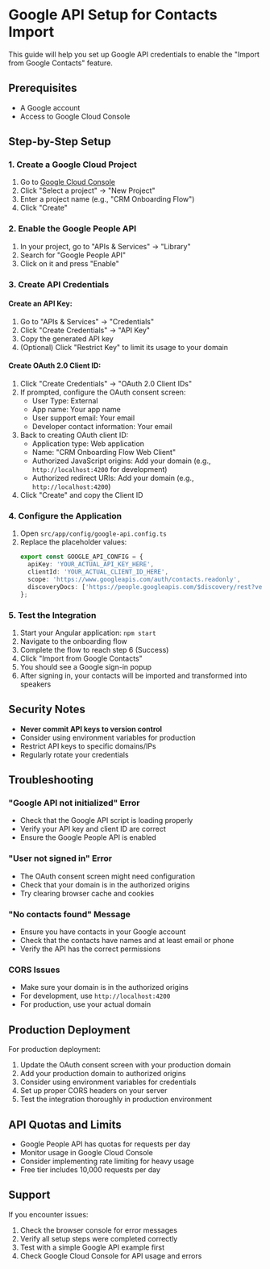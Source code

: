 # Google API Setup for Contacts Import

This guide will help you set up Google API credentials to enable the "Import from Google Contacts" feature.

## Prerequisites

- A Google account
- Access to Google Cloud Console

## Step-by-Step Setup

### 1. Create a Google Cloud Project

1. Go to [Google Cloud Console](https://console.developers.google.com/)
2. Click "Select a project" → "New Project"
3. Enter a project name (e.g., "CRM Onboarding Flow")
4. Click "Create"

### 2. Enable the Google People API

1. In your project, go to "APIs & Services" → "Library"
2. Search for "Google People API"
3. Click on it and press "Enable"

### 3. Create API Credentials

#### Create an API Key:
1. Go to "APIs & Services" → "Credentials"
2. Click "Create Credentials" → "API Key"
3. Copy the generated API key
4. (Optional) Click "Restrict Key" to limit its usage to your domain

#### Create OAuth 2.0 Client ID:
1. Click "Create Credentials" → "OAuth 2.0 Client IDs"
2. If prompted, configure the OAuth consent screen:
   - User Type: External
   - App name: Your app name
   - User support email: Your email
   - Developer contact information: Your email
3. Back to creating OAuth client ID:
   - Application type: Web application
   - Name: "CRM Onboarding Flow Web Client"
   - Authorized JavaScript origins: Add your domain (e.g., `http://localhost:4200` for development)
   - Authorized redirect URIs: Add your domain (e.g., `http://localhost:4200`)
4. Click "Create" and copy the Client ID

### 4. Configure the Application

1. Open `src/app/config/google-api.config.ts`
2. Replace the placeholder values:
   ```typescript
   export const GOOGLE_API_CONFIG = {
     apiKey: 'YOUR_ACTUAL_API_KEY_HERE',
     clientId: 'YOUR_ACTUAL_CLIENT_ID_HERE',
     scope: 'https://www.googleapis.com/auth/contacts.readonly',
     discoveryDocs: ['https://people.googleapis.com/$discovery/rest?version=v1']
   };
   ```

### 5. Test the Integration

1. Start your Angular application: `npm start`
2. Navigate to the onboarding flow
3. Complete the flow to reach step 6 (Success)
4. Click "Import from Google Contacts"
5. You should see a Google sign-in popup
6. After signing in, your contacts will be imported and transformed into speakers

## Security Notes

- **Never commit API keys to version control**
- Consider using environment variables for production
- Restrict API keys to specific domains/IPs
- Regularly rotate your credentials

## Troubleshooting

### "Google API not initialized" Error
- Check that the Google API script is loading properly
- Verify your API key and client ID are correct
- Ensure the Google People API is enabled

### "User not signed in" Error
- The OAuth consent screen might need configuration
- Check that your domain is in the authorized origins
- Try clearing browser cache and cookies

### "No contacts found" Message
- Ensure you have contacts in your Google account
- Check that the contacts have names and at least email or phone
- Verify the API has the correct permissions

### CORS Issues
- Make sure your domain is in the authorized origins
- For development, use `http://localhost:4200`
- For production, use your actual domain

## Production Deployment

For production deployment:

1. Update the OAuth consent screen with your production domain
2. Add your production domain to authorized origins
3. Consider using environment variables for credentials
4. Set up proper CORS headers on your server
5. Test the integration thoroughly in production environment

## API Quotas and Limits

- Google People API has quotas for requests per day
- Monitor usage in Google Cloud Console
- Consider implementing rate limiting for heavy usage
- Free tier includes 10,000 requests per day

## Support

If you encounter issues:
1. Check the browser console for error messages
2. Verify all setup steps were completed correctly
3. Test with a simple Google API example first
4. Check Google Cloud Console for API usage and errors 